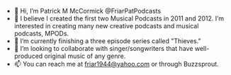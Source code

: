 - 👋 Hi, I’m Patrick M McCormick @FriarPatPodcasts
- 👀 I believe I created the first two Musical Podcasts in 2011 and 2012. I’m interested in creating many new creative podcasts and musical podcasts, MPODs.
- 🌱 I’m currently finishing a three episode series called "Thieves."
- 💞️ I’m looking to collaborate with singer/songwriters that have well-produced original music of any genre.
- 📫 You can reach me at friar1944@yahoo.com or through Buzzsprout.

<!---
FriarPatPodcasts/FriarPatPodcasts is a ✨ special ✨ repository because its `README.md` (this file) appears on your GitHub profile.
You can click the Preview link to take a look at your changes.
--->
